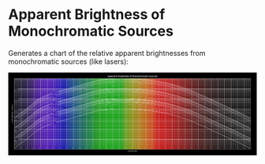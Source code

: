 # Apparent Brightness of Monochromatic Sources

Generates a chart of the relative apparent brightnesses from monochromatic sources (like lasers):

![chart](spectrum.png "chart")
